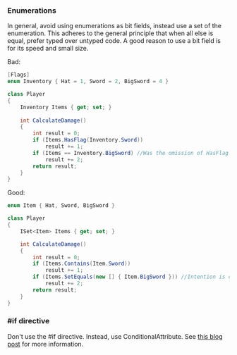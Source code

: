 
### Enumerations

In general, avoid using enumerations as bit fields, instead use a set of the enumeration. This adheres to the general principle that when all else is equal, prefer typed over untyped code. A good reason to use a bit field is for its speed and small size.

Bad:
```csharp
[Flags]
enum Inventory { Hat = 1, Sword = 2, BigSword = 4 }

class Player
{
	Inventory Items { get; set; }
	
	int CalculateDamage()
	{
	    int result = 0;
	    if (Items.HasFlag(Inventory.Sword))
	        result += 1;
	    if (Items == Inventory.BigSword) //Was the omission of HasFlag intended?
	        result += 2;
	    return result;
	}
}
```

Good:
```csharp
enum Item { Hat, Sword, BigSword }

class Player
{
	ISet<Item> Items { get;	set; }

	int CalculateDamage()
	{
		int result = 0;
		if (Items.Contains(Item.Sword))
			result += 1;
		if (Items.SetEquals(new [] { Item.BigSword })) //Intention is clear.
			result += 2;
		return result;
	}
}
```

### #if directive

Don't use the #if directive. Instead, use ConditionalAttribute. See [this blog post](http://blogs.msmvps.com/peterritchie/2011/11/24/if-you-re-using-if-debug-you-re-doing-it-wrong/) for more information.
